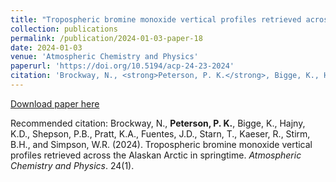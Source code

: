 ```yaml
---
title: "Tropospheric bromine monoxide vertical profiles retrieved across the Alaskan Arctic in springtime"
collection: publications
permalink: /publication/2024-01-03-paper-18
date: 2024-01-03
venue: 'Atmospheric Chemistry and Physics'
paperurl: 'https://doi.org/10.5194/acp-24-23-2024'
citation: 'Brockway, N., <strong>Peterson, P. K.</strong>, Bigge, K., Hajny, K.D., Shepson, P.B., Pratt, K.A., Fuentes, J.D., Starn, T., Kaeser, R., Stirm, B.H., and Simpson, W.R. (2024). Tropospheric bromine monoxide vertical profiles retrieved across the Alaskan Arctic in springtime. <i>Atmospheric Chemistry and Physics</i>. 24(1).'
---
```


<a href='https://doi.org/10.5194/acp-24-23-2024'>Download paper here</a>

Recommended citation: Brockway, N., <strong>Peterson, P. K.</strong>, Bigge, K., Hajny, K.D., Shepson, P.B., Pratt, K.A., Fuentes, J.D., Starn, T., Kaeser, R., Stirm, B.H., and Simpson, W.R. (2024). Tropospheric bromine monoxide vertical profiles retrieved across the Alaskan Arctic in springtime. <i>Atmospheric Chemistry and Physics</i>. 24(1).